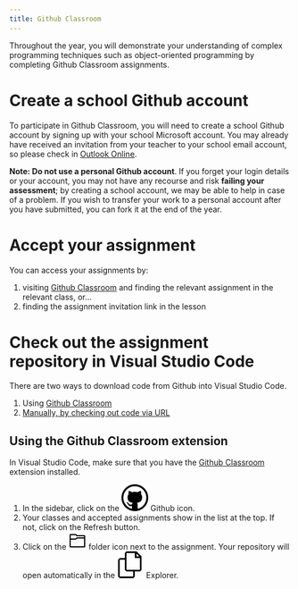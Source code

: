 ```yaml
---
title: Github Classroom
---
```


Throughout the year, you will demonstrate your understanding of complex programming techniques such as object-oriented programming by completing Github Classroom assignments.

# Create a school Github account

To participate in Github Classroom, you will need to create a school Github account by signing up with your school Microsoft account. You may already have received an invitation from your teacher to your school email account, so please check in [Outlook Online](https://office.com/outlook).

**Note: Do not use a personal Github account**. If you forget your login details or your account, you may not have any recourse and risk **failing your assessment**; by creating a school account, we may be able to help in case of a problem. If you wish to transfer your work to a personal account after you have submitted, you can fork it at the end of the year.


# Accept your assignment

You can access your assignments by:

1. visiting [Github Classroom](https://classroom.github.com/) and finding the relevant assignment in the relevant class, or…
2. finding the assignment invitation link in the lesson


# Check out the assignment repository in Visual Studio Code

There are two ways to download code from Github into Visual Studio Code.

1. Using [Github Classroom](#using-the-github-classroom-extension)
2. [Manually, by checking out code via URL](github.md)

## Using the Github Classroom extension

In Visual Studio Code, make sure that you have the [Github Classroom](https://marketplace.visualstudio.com/items?itemName=GitHub.classroom) extension installed.

1. In the sidebar, click on the ![Github](/img/github.svg) Github icon.
2. Your classes and accepted assignments show in the list at the top. If not, click on the Refresh button.
3. Click on the ![Folder](/img/folder.svg) folder icon next to the assignment. Your repository will open automatically in the ![Explorer](/img/files.svg) Explorer.
